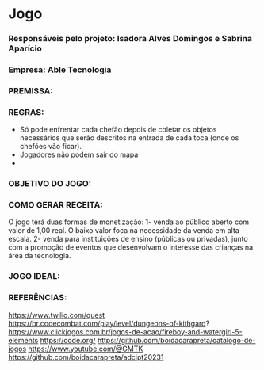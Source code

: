 # Jogo

### Responsáveis pelo projeto: Isadora Alves Domingos e Sabrina Aparício

### Empresa: Able Tecnologia

### PREMISSA:

### REGRAS:
- Só pode enfrentar cada chefão depois de coletar os objetos necessários que serão descritos na entrada de cada toca (onde os chefões vão ficar).
- Jogadores não podem sair do mapa
- 


### OBJETIVO DO JOGO:


### COMO GERAR RECEITA: 
O jogo terá duas formas de monetização:
1- venda ao público aberto com valor de 1,00 real. O baixo valor foca na necessidade da venda em alta escala.
2- venda para instituições de ensino (públicas ou privadas), junto com a promoção de eventos que desenvolvam o interesse das crianças na área da tecnologia.


### JOGO IDEAL: 



### REFERÊNCIAS:
https://www.twilio.com/quest
https://br.codecombat.com/play/level/dungeons-of-kithgard?
https://www.clickjogos.com.br/jogos-de-acao/fireboy-and-watergirl-5-elements
https://code.org/
https://github.com/boidacarapreta/catalogo-de-jogos
https://www.youtube.com/@GMTK
https://github.com/boidacarapreta/adcipt20231



